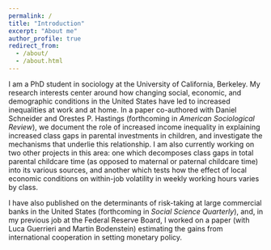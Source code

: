 ```yaml
---
permalink: /
title: "Introduction"
excerpt: "About me"
author_profile: true
redirect_from: 
  - /about/
  - /about.html
---
```

I am a PhD student in sociology at the University of California, Berkeley. My research interests center around how changing social, economic, and demographic conditions in the United States have led to increased inequalities at work and at home. In a paper co-authored with Daniel Schneider and Orestes P. Hastings (forthcoming in _American Sociological Review_), we document the role of increased income inequality in explaining increased class gaps in parental investments in children, and investigate the mechanisms that underlie this relationship. I am also currently working on two other projects in this area: one which decomposes class gaps in total parental childcare time (as opposed to maternal or paternal childcare time) into its various sources, and another which tests how the effect of local economic conditions on within-job volatility in weekly working hours varies by class.

I have also published on the determinants of risk-taking at large commercial banks in the United States (forthcoming in _Social Science Quarterly_), and, in my previous job at the Federal Reserve Board, I worked on a paper (with Luca Guerrieri and Martin Bodenstein) estimating the gains from international cooperation in setting monetary policy.
